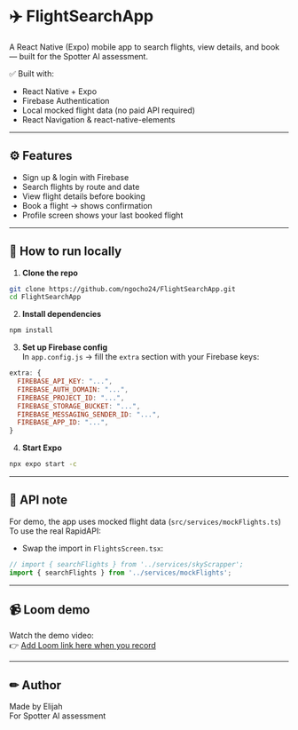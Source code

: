 # ✈️ FlightSearchApp

A React Native (Expo) mobile app to search flights, view details, and book — built for the Spotter AI assessment.

✅ Built with:
- React Native + Expo
- Firebase Authentication
- Local mocked flight data (no paid API required)
- React Navigation & react-native-elements

---

## ⚙ Features
- Sign up & login with Firebase
- Search flights by route and date
- View flight details before booking
- Book a flight → shows confirmation
- Profile screen shows your last booked flight

---

## 🚀 How to run locally

1. **Clone the repo**
```bash
git clone https://github.com/ngocho24/FlightSearchApp.git
cd FlightSearchApp
```

2. **Install dependencies**
```bash
npm install
```

3. **Set up Firebase config**  
In `app.config.js` → fill the `extra` section with your Firebase keys:
```js
extra: {
  FIREBASE_API_KEY: "...",
  FIREBASE_AUTH_DOMAIN: "...",
  FIREBASE_PROJECT_ID: "...",
  FIREBASE_STORAGE_BUCKET: "...",
  FIREBASE_MESSAGING_SENDER_ID: "...",
  FIREBASE_APP_ID: "...",
}
```

4. **Start Expo**
```bash
npx expo start -c
```

---

## 🧪 API note
For demo, the app uses mocked flight data (`src/services/mockFlights.ts`)  
To use the real RapidAPI:
- Swap the import in `FlightsScreen.tsx`:
```ts
// import { searchFlights } from '../services/skyScrapper';
import { searchFlights } from '../services/mockFlights';
```

---

## 📹 Loom demo
Watch the demo video:  
👉 [Add Loom link here when you record](https://loom.com/)

---

## ✏ Author
Made by Elijah  
For Spotter AI assessment
